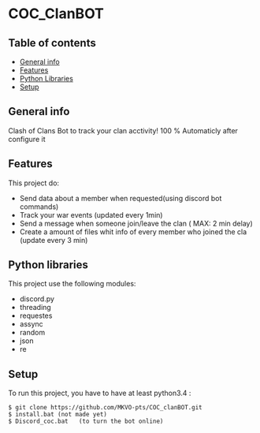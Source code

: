 # COC_ClanBOT 

## Table of contents
* [General info](#general-info)
* [Features](#features)
* [Python Libraries](#pytho-libraries)
* [Setup](#setup)

## General info
Clash of Clans Bot to track your clan acctivity! 100 % Automaticly after configure it

## Features
This project do:
* Send data about a member when requested(using discord bot commands)
* Track your war events (updated every 1min)
* Send a message when someone join/leave the clan ( MAX: 2 min delay)
* Create a amount of files whit info of every member who joined the cla (update every 3 min)

## Python libraries
This project use the following modules:
* discord.py
* threading
* requestes
* assync
* random
* json
* re


## Setup
To run this project, you have to have at least python3.4 :
```
$ git clone https://github.com/MKVO-pts/COC_clanBOT.git
$ install.bat (not made yet)
$ Discord_coc.bat   (to turn the bot online)
```
